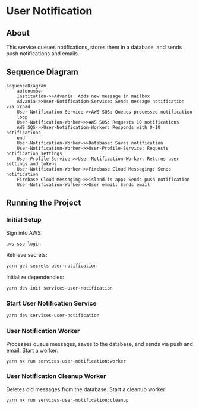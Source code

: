 # User Notification

## About

This service queues notifications, stores them in a database, and sends push notifications and emails.

## Sequence Diagram

```mermaid
sequenceDiagram
    autonumber
    Institution->>Advania: Adds new message in mailbox
    Advania->>User-Notification-Service: Sends message notification via xroad
    User-Notification-Service->>AWS SQS: Queues processed notification
    loop
    User-Notification-Worker->>AWS SQS: Requests 10 notifications
    AWS SQS->>User-Notification-Worker: Responds with 0-10 notifications
    end
    User-Notification-Worker->>Database: Saves notification
    User-Notification-Worker->>User-Profile-Service: Requests notification settings
    User-Profile-Service->>User-Notification-Worker: Returns user settings and tokens
    User-Notification-Worker->>Firebase Cloud Messaging: Sends notification
    Firebase Cloud Messaging->>island.is app: Sends push notification
    User-Notification-Worker->>User email: Sends email
```

## Running the Project

### Initial Setup

Sign into AWS:

```bash
aws sso login
```

Retrieve secrets:

```bash
yarn get-secrets user-notification
```

Initialize dependencies:

```bash
yarn dev-init services-user-notification
```

### Start User Notification Service

```bash
yarn dev services-user-notification
```

### User Notification Worker

Processes queue messages, saves to the database, and sends via push and email. Start a worker:

```bash
yarn nx run services-user-notification:worker
```

### User Notification Cleanup Worker

Deletes old messages from the database. Start a cleanup worker:

```bash
yarn nx run services-user-notification:cleanup
```
